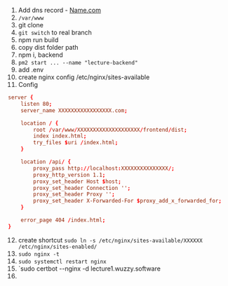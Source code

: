1. Add dns record - [Name.com](https://www.name.com/account/domain/details/wuzzy.software#dns)
2. `/var/www`
3. git clone 
4. `git switch` to real branch
5. npm run build
6. copy dist folder path
7. npm i, backend
9. `pm2 start ... --name "lecture-backend"`
10. add .env
11. create nginx config  /etc/nginx/sites-available
12. Config 
``` toml
server {
    listen 80;
    server_name XXXXXXXXXXXXXXXXX.com;

    location / {
        root /var/www/XXXXXXXXXXXXXXXXXXXX/frontend/dist;
        index index.html;
        try_files $uri /index.html;
    }

    location /api/ {
        proxy_pass http://localhost:XXXXXXXXXXXXXXX/;
        proxy_http_version 1.1;
        proxy_set_header Host $host;
        proxy_set_header Connection '';
        proxy_set_header Proxy '';
        proxy_set_header X-Forwarded-For $proxy_add_x_forwarded_for;
    }

    error_page 404 /index.html;
}
```
12. create shortcut `sudo ln -s /etc/nginx/sites-available/XXXXXX /etc/nginx/sites-enabled/`
13. `sudo nginx -t`
14. `sudo systemctl restart nginx`
15. `sudo certbot --nginx -d lecture1.wuzzy.software 
16. 
